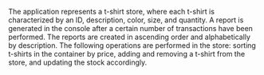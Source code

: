 The application represents a t-shirt store, where each t-shirt is characterized by an ID, description, color, size, and quantity. A report is generated in the console after a certain number of transactions have been performed. The reports are created in ascending order and alphabetically by description. The following operations are performed in the store: sorting t-shirts in the container by price, adding and removing a t-shirt from the store, and updating the stock accordingly.
